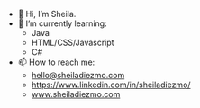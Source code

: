 - 👋 Hi, I’m Sheila.
- 🌱 I’m currently learning:
  - Java
  - HTML/CSS/Javascript
  - C#
- 📫 How to reach me:
  - hello@sheiladiezmo.com
  - https://www.linkedin.com/in/sheiladiezmo/
  - www.sheiladiezmo.com
